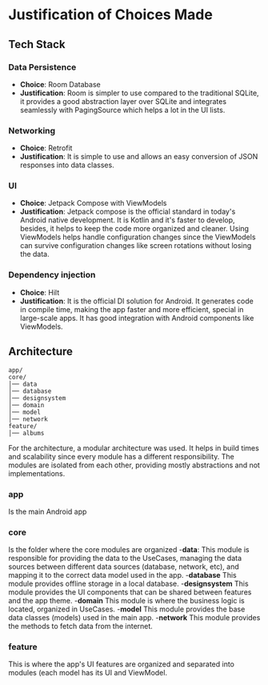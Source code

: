 # Justification of Choices Made

## Tech Stack

### Data Persistence
- **Choice**: Room Database
- **Justification**: Room is simpler to use compared to the traditional SQLite, it provides a good abstraction layer over SQLite and integrates seamlessly with PagingSource which helps a lot in the UI lists.

### Networking
- **Choice**: Retrofit
- **Justification**: It is simple to use and allows an easy conversion of JSON responses into data classes.

### UI
- **Choice**: Jetpack Compose with ViewModels
- **Justification**: Jetpack compose is the official standard in today's Android native development. It is Kotlin and it's faster to develop, besides, it helps to keep the code more organized and cleaner. Using ViewModels helps handle configuration changes since the ViewModels can survive configuration changes like screen rotations without losing the data.

### Dependency injection
- **Choice**: Hilt
- **Justification**: It is the official DI solution for Android. It generates code in compile time, making the app faster and more efficient, special in large-scale apps. It has good integration with Android components like ViewModels.

## Architecture

```
app/
core/
│── data
│── database
│── designsystem
│── domain
│── model
│── network
feature/
│── albums
```

For the architecture, a modular architecture was used. It helps in build times and scalability since every module has a different responsibility. The modules are isolated from each other, providing mostly abstractions and not implementations.

### app
Is the main Android app

### core
Is the folder where the core modules are organized
-**data**: This module is responsible for providing the data to the UseCases, managing the data sources between different data sources (database, network, etc), and mapping it to the correct data model used in the app.
-**database** This module provides offline storage in a local database.
-**designsystem** This module provides the UI components that can be shared between features and the app theme.
-**domain** This module is where the business logic is located, organized in UseCases.
-**model** This module provides the base data classes (models) used in the main app.
-**network** This module provides the methods to fetch data from the internet.

### feature
This is where the app's UI features are organized and separated into modules (each model has its UI and ViewModel.